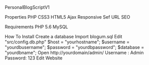 PersonalBlogScriptV1

Properties
PHP
CSS3
HTML5
Ajax
Responsive
Sef URL
SEO

Requirements
PHP 5.6
MySQL

How To Install
Create a database
Import blogum.sql
Edit "src/config.db.php"
$host               = "yourhostname";
$username           = "yourdbusername";
$password           = "yourdbpassword";
$database           = "yourdbname";
Open http://yourdomain/admin/
Username : Admin Password: 123
Edit Website

